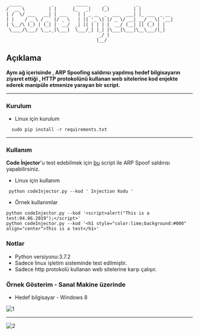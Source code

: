 ```
 _____           _        _____      _           _
/  __ \         | |      |_   _|    (_)         | |
| /  \/ ___   __| | ___    | | _ __  _  ___  ___| |_ ___  _ __
| |    / _ \ / _` |/ _ \   | || '_ \| |/ _ \/ __| __/ _ \| '__|
| \__/\ (_) | (_| |  __/  _| || | | | |  __/ (__| || (_) | |
 \____/\___/ \__,_|\___|  \___/_| |_| |\___|\___|\__\___/|_|
                                   _/ |
                                  |__/
```

## Açıklama
**Aynı ağ içerisinde , ARP Spoofing saldırısı yapılmış hedef bilgisayarın ziyaret ettiği , HTTP protokolünü kullanan web sitelerine kod enjekte ederek manipüle etmenize yarayan bir script.**


<hr>


### Kurulum
* Linux için kurulum
```
  sudo pip install -r requirements.txt
```

<hr>

### Kullanım
 **Code İnjector**'u test edebilmek için [bu](https://github.com/mustafadalga/ARP-poisoning-packet-sniffer) script ile ARP Spoof saldırısı yapabilirsiniz.

* Linux için kullanım

```
 python codeInjector.py --kod ' Injection Kodu '
```

* Örnek kullanımlar

```
python codeInjector.py --kod '<script>alert("This is a test:04.06.2019");</script>'
python codeInjector.py --kod '<h1 style="color:lime;background:#000" align="center">This is a test</h1>'
```

### Notlar
* Python versiyonu:3.7.2
* Sadece linux işletim sisteminde test edilmiştir.
* Sadece http protokolü kullanan web sitelerine karşı çalışır.



### Örnek Gösterim - Sanal Makine üzerinde
* Hedef bilgisayar -  Windows 8 


![1](https://user-images.githubusercontent.com/25087769/60630316-4f5b0880-9e02-11e9-880d-f314f5f6669e.PNG)

<hr>


![2](https://user-images.githubusercontent.com/25087769/60630317-4f5b0880-9e02-11e9-982f-06932044dda1.PNG)

